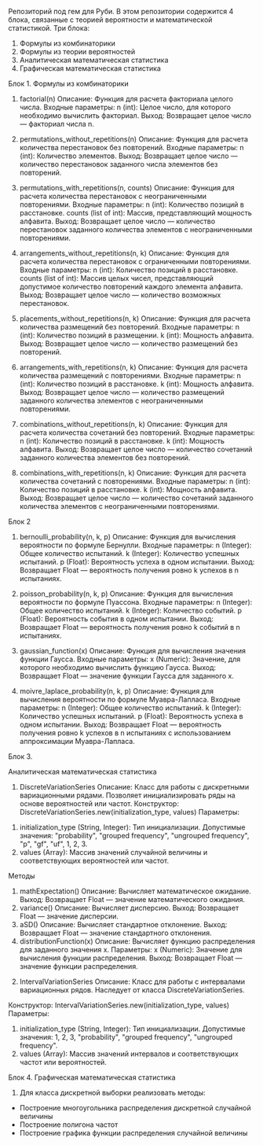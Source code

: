 Репозиторий под гем для Руби. В этом репозитории содержится 4 блока, связанные с теорией вероятности и математической статистикой. 
Три блока:
1) Формулы из комбинаторики
2) Формулы из теории вероятностей
3) Аналитическая математическая статистика
4) Графическая математическая статистика


Блок 1. Формулы из комбинаторики
1. factorial(n)
Описание:
Функция для расчета факториала целого числа.
Входные параметры:
  n (int): Целое число, для которого необходимо вычислить факториал.
Выход:
  Возвращает целое число — факториал числа n.

2. permutations_without_repetitions(n)
Описание:
Функция для расчета количества перестановок без повторений.
Входные параметры:
  n (int): Количество элементов.
Выход:
  Возвращает целое число — количество перестановок заданного числа элементов без повторений.

3. permutations_with_repetitions(n, counts)
Описание:
Функция для расчета количества перестановок с неограниченными повторениями.
Входные параметры:
  n (int): Количество позиций в расстановке.
  counts (list of int): Массив, представляющий мощность алфавита.
Выход:
  Возвращает целое число — количество перестановок заданного количества элементов с неограниченными повторениями.

4. arrangements_without_repetitions(n, k)
Описание:
Функция для расчета количества перестановок с ограниченными повторениями.
Входные параметры:
  n (int): Количество позиций в расстановке.
  counts (list of int): Массив целых чисел, представляющий допустимое количество повторений каждого элемента алфавита.
Выход:
  Возвращает целое число — количество возможных перестановок.

5. placements_without_repetitions(n, k)
Описание:
Функция для расчета количества размещений без повторений.
Входные параметры:
  n (int): Количество позиций в размещении.
  k (int): Мощность алфавита.
Выход:
  Возвращает целое число — количество размещений без повторений.

6. arrangements_with_repetitions(n, k)
Описание:
Функция для расчета количества размещений с повторениями.
Входные параметры:
  n (int): Количество позиций в расстановке.
  k (int): Мощность алфавита.
Выход:
  Возвращает целое число — количество размещений заданного количества элементов с неограниченными повторениями.

7. combinations_without_repetitions(n, k)
Описание:
Функция для расчета количества сочетаний без повторений.
Входные параметры:
  n (int): Количество позиций в расстановке.
  k (int): Мощность алфавита.
Выход:
  Возвращает целое число — количество сочетаний заданного количества элементов без повторений.

8. combinations_with_repetitions(n, k)
Описание:
Функция для расчета количества сочетаний с повторениями.
Входные параметры:
  n (int): Количество позиций в расстановке.
  k (int): Мощность алфавита.
Выход:
  Возвращает целое число — количество сочетаний заданного количества элементов с неограниченными повторениями.

Блок 2

1. bernoulli_probability(n, k, p)
Описание:
Функция для вычисления вероятности по формуле Бернулли.
Входные параметры:
  n (Integer): Общее количество испытаний.
  k (Integer): Количество успешных испытаний.
  p (Float): Вероятность успеха в одном испытании.
Выход:
  Возвращает Float — вероятность получения ровно k успехов в n испытаниях.

2. poisson_probability(n, k, p)
Описание:
Функция для вычисления вероятности по формуле Пуассона.
Входные параметры:
  n (Integer): Общее количество испытаний.
  k (Integer): Количество событий.
  p (Float): Вероятность события в одном испытании.
Выход:
  Возвращает Float — вероятность получения ровно k событий в n испытаниях.

3. gaussian_function(x)
Описание:
Функция для вычисления значения функции Гаусса.
Входные параметры:
  x (Numeric): Значение, для которого необходимо вычислить функцию Гаусса.
Выход:
  Возвращает Float — значение функции Гаусса для заданного x.

4. moivre_laplace_probability(n, k, p)
Описание:
Функция для вычисления вероятности по формуле Муавра-Лапласа.
Входные параметры:
  n (Integer): Общее количество испытаний.
  k (Integer): Количество успешных испытаний.
  p (Float): Вероятность успеха в одном испытании.
Выход:
  Возвращает Float — вероятность получения ровно k успехов в n испытаниях с использованием аппроксимации Муавра-Лапласа.

Блок 3.

Аналитическая математическая статистика
1. DiscreteVariationSeries
Описание:
Класс для работы с дискретными вариационными рядами. Позволяет инициализировать ряды на основе вероятностей или частот.
Конструктор:  DiscreteVariationSeries.new(initialization_type, values)
Параметры:
1) initialization_type (String, Integer): Тип инициализации.
  Допустимые значения: "probability", "grouped frequency", "ungrouped frequency", "p", "gf", "uf", 1, 2, 3.
2) values (Array): Массив значений случайной величины и соответствующих вероятностей или частот.

Методы
1) mathExpectation()
Описание: Вычисляет математическое ожидание.
Выход:
  Возвращает Float — значение математического ожидания.
2) variance()
Описание: Вычисляет дисперсию.
Выход:
  Возвращает Float — значение дисперсии.
3) aSD()
Описание: Вычисляет стандартное отклонение.
Выход:
  Возвращает Float — значение стандартного отклонения.
4) distributionFunction(x)
Описание: Вычисляет функцию распределения для заданного значения x.
Параметры:
  x (Numeric): Значение для вычисления функции распределения.
Выход:
  Возвращает Float — значение функции распределения.

2. IntervalVariationSeries
Описание:
Класс для работы с интервалами вариационных рядов. Наследует от класса DiscreteVariationSeries.

Конструктор: IntervalVariationSeries.new(initialization_type, values)
Параметры:
1) initialization_type (String, Integer): Тип инициализации.
   Допустимые значения: 1, 2, 3, "probability", "grouped frequency", "ungrouped frequency".
2) values (Array): Массив значений интервалов и соответствующих частот или вероятностей.

Блок 4.
Графическая математическая статистика
1) Для класса дискретной выборки реализовать методы:
- Построение многоугольника распределения дискретной случайной величины
- Построение полигона частот
- Построение графика функции распределения случайной величины
